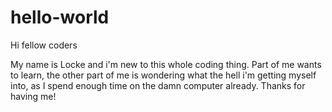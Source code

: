 # hello-world

Hi fellow coders

My name is Locke and i'm new to this whole coding thing. Part of me wants to learn, the other part of me is wondering what the hell i'm getting myself into, as I spend enough time on the damn computer already. Thanks for having me!

